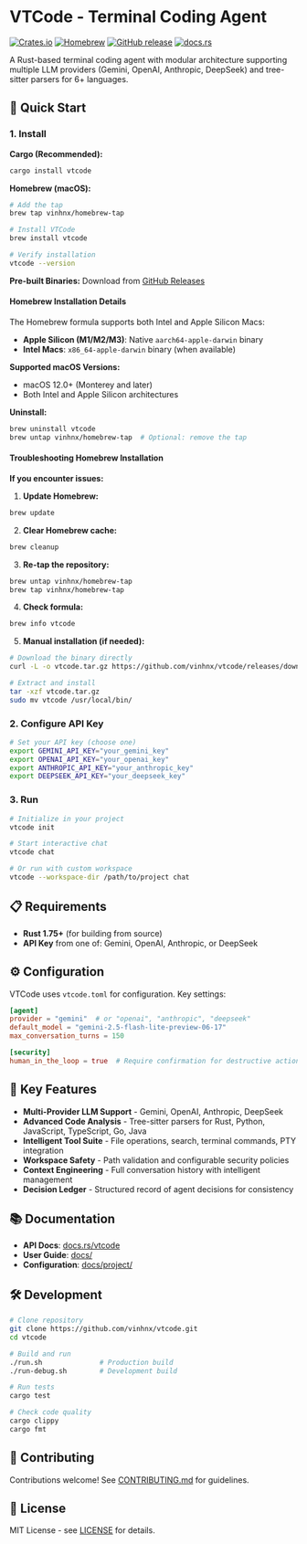 # VTCode - Terminal Coding Agent

[![Crates.io](https://img.shields.io/crates/v/vtcode.svg)](https://crates.io/crates/vtcode)
[![Homebrew](https://img.shields.io/badge/homebrew-v0.8.2-orange)](https://github.com/vinhnx/homebrew-tap)
[![GitHub release](https://img.shields.io/github/release/vinhnx/vtcode.svg)](https://github.com/vinhnx/vtcode/releases)
[![docs.rs](https://img.shields.io/docsrs/vtcode)](https://docs.rs/vtcode)

A Rust-based terminal coding agent with modular architecture supporting multiple LLM providers (Gemini, OpenAI, Anthropic, DeepSeek) and tree-sitter parsers for 6+ languages.

## 🚀 Quick Start

### 1. Install

**Cargo (Recommended):**

```bash
cargo install vtcode
```

**Homebrew (macOS):**

```bash
# Add the tap
brew tap vinhnx/homebrew-tap

# Install VTCode
brew install vtcode

# Verify installation
vtcode --version
```

**Pre-built Binaries:**
Download from [GitHub Releases](https://github.com/vinhnx/vtcode/releases)

#### Homebrew Installation Details

The Homebrew formula supports both Intel and Apple Silicon Macs:

-   **Apple Silicon (M1/M2/M3)**: Native `aarch64-apple-darwin` binary
-   **Intel Macs**: `x86_64-apple-darwin` binary (when available)

**Supported macOS Versions:**

-   macOS 12.0+ (Monterey and later)
-   Both Intel and Apple Silicon architectures

**Uninstall:**

```bash
brew uninstall vtcode
brew untap vinhnx/homebrew-tap  # Optional: remove the tap
```

#### Troubleshooting Homebrew Installation

**If you encounter issues:**

1. **Update Homebrew:**

```bash
brew update
```

2. **Clear Homebrew cache:**

```bash
brew cleanup
```

3. **Re-tap the repository:**

```bash
brew untap vinhnx/homebrew-tap
brew tap vinhnx/homebrew-tap
```

4. **Check formula:**

```bash
brew info vtcode
```

5. **Manual installation (if needed):**

```bash
# Download the binary directly
curl -L -o vtcode.tar.gz https://github.com/vinhnx/vtcode/releases/download/v0.8.2/vtcode-v0.8.2-aarch64-apple-darwin.tar.gz

# Extract and install
tar -xzf vtcode.tar.gz
sudo mv vtcode /usr/local/bin/
```

### 2. Configure API Key

```bash
# Set your API key (choose one)
export GEMINI_API_KEY="your_gemini_key"
export OPENAI_API_KEY="your_openai_key"
export ANTHROPIC_API_KEY="your_anthropic_key"
export DEEPSEEK_API_KEY="your_deepseek_key"
```

### 3. Run

```bash
# Initialize in your project
vtcode init

# Start interactive chat
vtcode chat

# Or run with custom workspace
vtcode --workspace-dir /path/to/project chat
```

## 📋 Requirements

-   **Rust 1.75+** (for building from source)
-   **API Key** from one of: Gemini, OpenAI, Anthropic, or DeepSeek

## ⚙️ Configuration

VTCode uses `vtcode.toml` for configuration. Key settings:

```toml
[agent]
provider = "gemini"  # or "openai", "anthropic", "deepseek"
default_model = "gemini-2.5-flash-lite-preview-06-17"
max_conversation_turns = 150

[security]
human_in_the_loop = true  # Require confirmation for destructive actions
```

## 🎯 Key Features

-   **Multi-Provider LLM Support** - Gemini, OpenAI, Anthropic, DeepSeek
-   **Advanced Code Analysis** - Tree-sitter parsers for Rust, Python, JavaScript, TypeScript, Go, Java
-   **Intelligent Tool Suite** - File operations, search, terminal commands, PTY integration
-   **Workspace Safety** - Path validation and configurable security policies
-   **Context Engineering** - Full conversation history with intelligent management
-   **Decision Ledger** - Structured record of agent decisions for consistency

## 📚 Documentation

-   **API Docs**: [docs.rs/vtcode](https://docs.rs/vtcode)
-   **User Guide**: [docs/](docs/)
-   **Configuration**: [docs/project/](docs/project/)

## 🛠️ Development

```bash
# Clone repository
git clone https://github.com/vinhnx/vtcode.git
cd vtcode

# Build and run
./run.sh              # Production build
./run-debug.sh        # Development build

# Run tests
cargo test

# Check code quality
cargo clippy
cargo fmt
```

## 🤝 Contributing

Contributions welcome! See [CONTRIBUTING.md](CONTRIBUTING.md) for guidelines.

## 📄 License

MIT License - see [LICENSE](LICENSE) for details.
